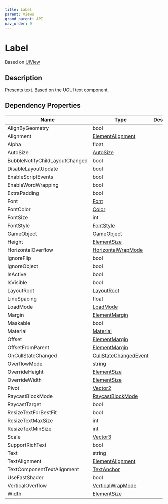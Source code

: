```yaml
---
title: Label
parent: Views
grand_parent: API
nav_order: 9
---
```


# Label

Based on [UIView](UIView)

## Description

Presents text. Based on the UGUI text component.

## Dependency Properties

| Name | Type | Description |
| --- | --- | --- |
| AlignByGeometry | bool |  |
| Alignment | [ElementAlignment](Api/Types/ElementAlignment) |  |
| Alpha | float |  |
| AutoSize | [AutoSize](Api/Types/AutoSize) |  |
| BubbleNotifyChildLayoutChanged | bool |  |
| DisableLayoutUpdate | bool |  |
| EnableScriptEvents | bool |  |
| EnableWordWrapping | bool |  |
| ExtraPadding | bool |  |
| Font | [Font](http://docs.unity3d.com/ScriptReference/Font.html) |  |
| FontColor | [Color](http://docs.unity3d.com/ScriptReference/Color.html) |  |
| FontSize | int |  |
| FontStyle | [FontStyle](http://docs.unity3d.com/ScriptReference/FontStyle.html) |  |
| GameObject | [GameObject](http://docs.unity3d.com/ScriptReference/GameObject.html) |  |
| Height | [ElementSize](Api/Types/ElementSize) |  |
| HorizontalOverflow | [HorizontalWrapMode](http://docs.unity3d.com/ScriptReference/HorizontalWrapMode.html) |  |
| IgnoreFlip | bool |  |
| IgnoreObject | bool |  |
| IsActive | bool |  |
| IsVisible | bool |  |
| LayoutRoot | [LayoutRoot](Api/Views/LayoutRoot) |  |
| LineSpacing | float |  |
| LoadMode | [LoadMode](Api/Types/LoadMode) |  |
| Margin | [ElementMargin](Api/Types/ElementMargin) |  |
| Maskable | bool |  |
| Material | [Material](http://docs.unity3d.com/ScriptReference/Material.html) |  |
| Offset | [ElementMargin](Api/Types/ElementMargin) |  |
| OffsetFromParent | [ElementMargin](Api/Types/ElementMargin) |  |
| OnCullStateChanged | [CullStateChangedEvent](http://docs.unity3d.com/ScriptReference/CullStateChangedEvent.html) |  |
| OverflowMode | string |  |
| OverrideHeight | [ElementSize](Api/Types/ElementSize) |  |
| OverrideWidth | [ElementSize](Api/Types/ElementSize) |  |
| Pivot | [Vector2](http://docs.unity3d.com/ScriptReference/Vector2.html) |  |
| RaycastBlockMode | [RaycastBlockMode](Api/Types/RaycastBlockMode) |  |
| RaycastTarget | bool |  |
| ResizeTextForBestFit | bool |  |
| ResizeTextMaxSize | int |  |
| ResizeTextMinSize | int |  |
| Scale | [Vector3](http://docs.unity3d.com/ScriptReference/Vector3.html) |  |
| SupportRichText | bool |  |
| Text | string |  |
| TextAlignment | [ElementAlignment](Api/Types/ElementAlignment) |  |
| TextComponentTextAlignment | [TextAnchor](http://docs.unity3d.com/ScriptReference/TextAnchor.html) |  |
| UseFastShader | bool |  |
| VerticalOverflow | [VerticalWrapMode](http://docs.unity3d.com/ScriptReference/VerticalWrapMode.html) |  |
| Width | [ElementSize](Api/Types/ElementSize) |  |

